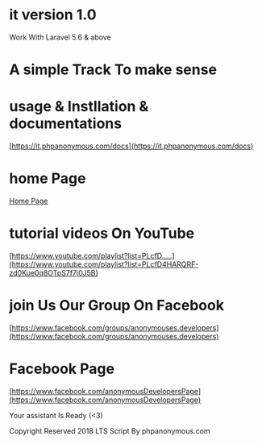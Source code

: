 # it version 1.0
Work With Laravel 5.6 & above
# A simple Track To make sense
# usage & Instllation & documentations
[https://it.phpanonymous.com/docs](https://it.phpanonymous.com/docs)

# home Page
[Home Page](https://it.phpanonymous.com)

# tutorial videos On YouTube

[https://www.youtube.com/playlist?list=PLcfD.....](https://www.youtube.com/playlist?list=PLcfD4HARQRF-zd0Kue0q8OTpS7f7j0J5B)

# join Us Our Group On Facebook
[https://www.facebook.com/groups/anonymouses.developers](https://www.facebook.com/groups/anonymouses.developers)


# Facebook Page
[https://www.facebook.com/anonymousDevelopersPage](https://www.facebook.com/anonymousDevelopersPage)



Your assistant Is Ready (<3)

Copyright Reserved 2018 LTS Script By phpanonymous.com
